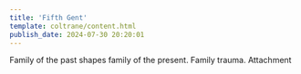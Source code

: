```yaml
---
title: 'Fifth Gent'
template: coltrane/content.html
publish_date: 2024-07-30 20:20:01
---
```

Family of the past shapes family of the present. Family trauma. Attachment 